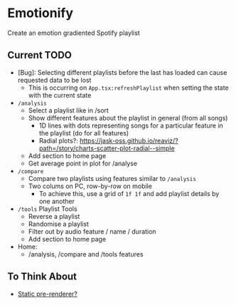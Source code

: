 # Emotionify
Create an emotion gradiented Spotify playlist

## Current TODO
- [Bug]: Selecting different playlists before the last has loaded can cause requested data to be lost
    - This is occurring on `App.tsx:refreshPlaylist` when setting the state with the current state
- `/analysis`
    - Select a playlist like in /sort
    - Show different features about the playlist in general (from all songs)
        - 1D lines with dots representing songs for a particular feature in the playlist (do for all features)
        - Radial plots?: https://jask-oss.github.io/reaviz/?path=/story/charts-scatter-plot-radial--simple
    - Add section to home page
    - Get average point in plot for /analyse
- `/compare`
    - Compare two playlists using features similar to `/analysis`
    - Two colums on PC, row-by-row on mobile
        - To achieve this, use a grid of `1f 1f` and add playlist details by one another
- `/tools` Playlist Tools
    - Reverse a playlist
    - Randomise a playlist
    - Filter out by audio feature / name / duration
    - Add section to home page
- Home:
    - /analysis, /compare and /tools features

## To Think About
- [Static pre-renderer?](https://github.com/geelen/react-snapshot)
